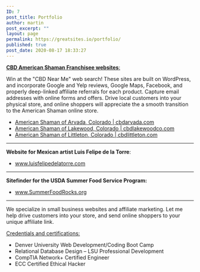 ```yaml
---
ID: 7
post_title: Portfolio
author: martin
post_excerpt: ""
layout: page
permalink: https://greatsites.io/portfolio/
published: true
post_date: 2020-08-17 18:33:27
---
```

<!-- wp:paragraph {"textColor":"black"} -->
<p class="has-black-color has-text-color"><a href="/american-shaman-franchise-support"><strong>CBD American Shaman Franchisee websites</strong>:</a> </p>
<!-- /wp:paragraph -->

<!-- wp:paragraph -->
<p>Win at the "CBD Near Me" web search! These sites are built on WordPress, and incorporate Google and Yelp reviews, Google Maps, Facebook, and properly deep-linked affiliate referrals for each product. Capture email addresses with online forms and offers. Drive local customers into your physical store, and online shoppers will appreciate the a smooth transition to the American Shaman online store. </p>
<!-- /wp:paragraph -->

<!-- wp:list -->
<ul><li><a href="https://cbdarvada.com">American Shaman of Arvada, Colorado | cbdarvada.com </a></li><li><a href="https://cbdlakewoodco.com">American Shaman of Lakewood, Colorado | cbdlakewoodco.com </a></li><li><a href="https://cbdlittleton.com" rel="nofollow">American Shaman of Littleton, Colorado | cbdlittleton.com</a> </li></ul>
<!-- /wp:list -->

<!-- wp:separator -->
<hr class="wp-block-separator"/>
<!-- /wp:separator -->

<!-- wp:paragraph -->
<p><strong>Website for Mexican artist Luis Felipe de la Torre</strong>: </p>
<!-- /wp:paragraph -->

<!-- wp:list -->
<ul><li><a href="https://luisfelipedelatorre.com">www.luisfelipedelatorre.com</a> </li></ul>
<!-- /wp:list -->

<!-- wp:separator -->
<hr class="wp-block-separator"/>
<!-- /wp:separator -->

<!-- wp:paragraph -->
<p><strong>Sitefinder for the USDA Summer Food Service Program:</strong> </p>
<!-- /wp:paragraph -->

<!-- wp:list -->
<ul><li><a href="https://SummerFoodRocks.org">www.SummerFoodRocks.org</a> </li></ul>
<!-- /wp:list -->

<!-- wp:separator {"className":"is-style-wide"} -->
<hr class="wp-block-separator is-style-wide"/>
<!-- /wp:separator -->

<!-- wp:paragraph {"textColor":"black"} -->
<p class="has-black-color has-text-color">We specialize in small business websites and affiliate marketing. Let me help drive customers into your store, and send online shoppers to your unique affiliate link. </p>
<!-- /wp:paragraph -->

<!-- wp:paragraph -->
<p><a href="https://linkedin.com/company/greatsites">Credentials and certifications: </a></p>
<!-- /wp:paragraph -->

<!-- wp:list -->
<ul><li>Denver University Web Development/Coding Boot Camp </li><li>Relational Database Design – LSU Professional Development </li><li>CompTIA Network+ Certified Engineer </li><li>ECC Certified Ethical Hacker </li></ul>
<!-- /wp:list -->